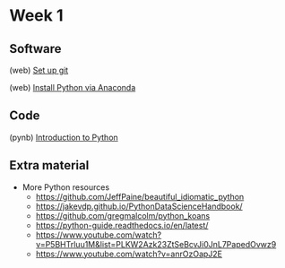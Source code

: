 # Week 1

## Software

(web) [Set up git](https://help.github.com/articles/set-up-git/)

(web) [Install Python via Anaconda](https://www.anaconda.com/)

## Code

(pynb) [Introduction to Python](https://github.com/Mark-Kramer/Case-Studies-Python/blob/master/Introduction%20to%20Python/Python.ipynb)

## Extra material

- More Python resources
  - https://github.com/JeffPaine/beautiful_idiomatic_python
  - https://jakevdp.github.io/PythonDataScienceHandbook/
  - https://github.com/gregmalcolm/python_koans
  - https://python-guide.readthedocs.io/en/latest/
  - https://www.youtube.com/watch?v=P5BHTrluu1M&list=PLKW2Azk23ZtSeBcvJi0JnL7PapedOvwz9
  - https://www.youtube.com/watch?v=anrOzOapJ2E
